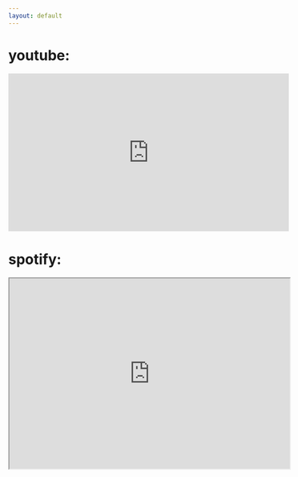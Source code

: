 ```yaml
---
layout: default
---
```


# youtube:
<iframe width="560" height="315" src="https://www.youtube.com/embed/ZUc9ZQHBazg" frameborder="0" allow="accelerometer; autoplay; encrypted-media; gyroscope; picture-in-picture" allowfullscreen></iframe>

<br>

# spotify:
<iframe src="https://open.spotify.com/embed/artist/4YDmV7HfHNlwXBnoLkLrrd?theme=white&view=coverart" width="560" height="380" frameborder="200" allowtransparency="true" allow="encrypted-media"></iframe>

